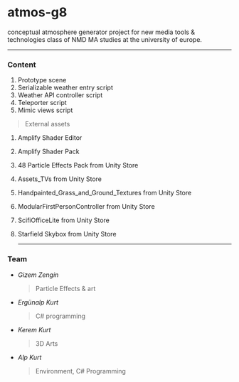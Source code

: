 # atmos-g8
conceptual atmosphere generator project for new media tools &amp; technologies class of NMD MA studies at the university of europe.
***

### Content

1. Prototype scene
2. Serializable weather entry script
3. Weather API controller script
4. Teleporter script
5. Mimic views script

> External assets
1. Amplify Shader Editor
2. Amplify Shader Pack
3. 48 Particle Effects Pack from Unity Store
4. Assets_TVs from Unity Store
5. Handpainted_Grass_and_Ground_Textures from Unity Store
6. ModularFirstPersonController from Unity Store
7. ScifiOfficeLite from Unity Store
8. Starfield Skybox from Unity Store

   ---

### Team
* _Gizem Zengin_
  > Particle Effects &amp; art
* _Ergünalp Kurt_
  > C# programming
* _Kerem Kurt_
  > 3D Arts
* _Alp Kurt_
  > Environment, C# Programming
   
